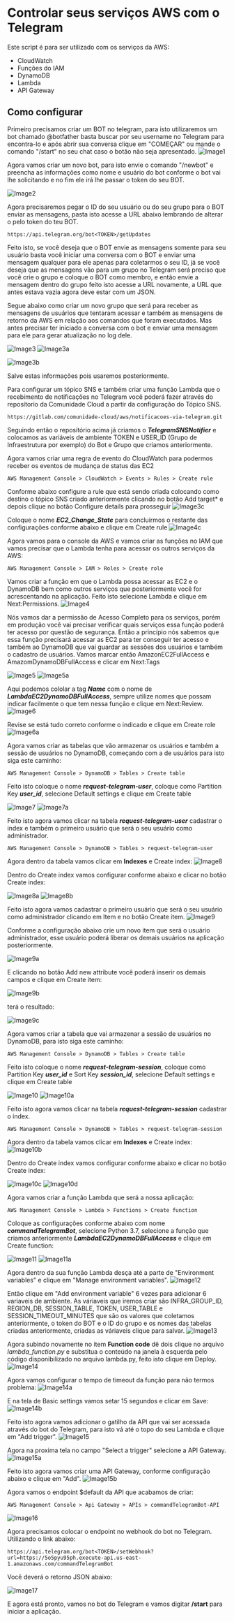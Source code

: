 # Controlar seus serviços AWS com o Telegram

Este script é para ser utilizado com os serviços da AWS:
  - CloudWatch
  - Funções do IAM
  - DynamoDB
  - Lambda
  - API Gateway

## Como configurar

Primeiro precisamos criar um BOT no telegram, para isto utilizaremos um bot chamado @botfather basta buscar por seu username no Telegram para encontra-lo e após abrir sua conversa clique em "COMEÇAR" ou mande o comando "/start" no seu chat caso o botão não seja apresentado.
![Image1](https://i.imgur.com/ZoMhEcX.png)

Agora vamos criar um novo bot, para isto envie o comando "/newbot" e preencha as informações como nome e usuário do bot conforme o bot vai lhe solicitando e no fim ele irá lhe passar o token do seu BOT.

![Image2](https://i.imgur.com/IweBluu.png)

Agora precisaremos pegar o ID do seu usuário ou do seu grupo para o BOT enviar as mensagens, pasta isto acesse a URL abaixo lembrando de alterar o <TOKEN> pelo token do teu BOT.
```
https://api.telegram.org/bot<TOKEN>/getUpdates
```

Feito isto, se você deseja que o BOT envie as mensagens somente para seu usuário basta você iniciar uma conversa com o BOT e enviar uma mensagem qualquer para ele apenas para coletarmos o seu ID, já se você deseja que as mensagens vão para um grupo no Telegram será preciso que você crie o grupo e coloque o BOT como membro, e então envie a mensagem dentro do grupo feito isto acesse a URL novamente, a URL que antes estava vazia agora deve estar com um JSON.

Segue abaixo como criar um novo grupo que será para receber as mensagens de usuários que tentaram acessar e também as mensagens de retorno da AWS em relação aos comandos que foram executados. Mas antes precisar ter iniciado a conversa com o bot e enviar uma mensagem para ele para gerar atualização no log dele.

![Image3](https://i.imgur.com/JQYzP1am.png)
![Image3a](https://i.imgur.com/7yS7Ymgm.png)

![Image3b](https://i.imgur.com/iEXEVBTm.png)

Salve estas informações pois usaremos posteriormente.

Para configurar um tópico SNS e também criar uma função Lambda que o recebimento de notificações no Telegram você poderá fazer através do reposítorio da Comunidade Cloud a partir da configuração do Tópico SNS.
```
https://gitlab.com/comunidade-cloud/aws/notificacoes-via-telegram.git
```

Seguindo então o repositório acima já criamos o ***TelegramSNSNotifier*** e colocamos as variáveis de ambiente TOKEN e USER_ID (Grupo de Infraestrutura por exemplo) do Bot e Grupo que criamos anteriormente.

Agora vamos criar uma regra de evento do CloudWatch para podermos receber os eventos de mudança de status das EC2
```
AWS Management Console > CloudWatch > Events > Rules > Create rule
```

Conforme abaixo configure a rule que está sendo criada colocando como destino o tópico SNS criado anteriormente clicando no botão Add target* e depois clique no botão Configure details para prosseguir
![Image3c](https://i.imgur.com/an7ysGJ.png)

Coloque o nome ***EC2_Change_State*** para concluirmos o restante das configurações conforme abaixo e clique em Create rule
![Image4c](https://i.imgur.com/quC3eTf.png)

Agora vamos para o console da AWS e vamos criar as funções no IAM que vamos precisar que o Lambda tenha para acessar os outros serviços da AWS: 
```
AWS Management Console > IAM > Roles > Create role
```
Vamos criar a função em que o Lambda possa acessar as EC2 e o DynamoDB bem como outros serviços que posteriormente você for acrescentando na aplicação. Feito isto selecione Lambda e clique em Next:Permissions.
![Image4](https://i.imgur.com/agd7KBF.png)

Nós vamos dar a permissão de Acesso Completo para os serviços, porém em produção você vai precisar verificar quais serviços essa função poderá ter acesso por questão de segurança. Então a princípio nós sabemos que essa função precisará acessar as EC2 para ter conseguir ter acesso e também ao DynamoDB que vai guardar as sessões dos usuários e também o cadastro de usuários.
Vamos marcar então AmazonEC2FullAccess e AmazomDynamoDBFullAccess e clicar em Next:Tags

![Image5](https://i.imgur.com/7xnU6e7.png)
![Image5a](https://i.imgur.com/8ZdbG1E.png)

Aqui podemos cololar a tag ***Name*** com o nome de ***LambdaEC2DynamoDBFullAccess***, sempre utilize nomes que possam indicar facilmente o que tem nessa função e clique em Next:Review.
![Image6](https://i.imgur.com/luxRNab.png)

Revise se está tudo correto conforme o indicado e clique em Create role
![Image6a](https://i.imgur.com/Jya5bV5.png)

Agora vamos criar as tabelas que vão armazenar os usuários e também a sessão de usuários no DynamoDB, começando com a de usuários para isto siga este caminho:
```
AWS Management Console > DynamoDB > Tables > Create table
```
Feito isto coloque o nome ***request-telegram-user***, coloque como Partition Key ***user_id***, selecione Default settings e clique em Create table

![Image7](https://i.imgur.com/yVO6UGB.png)
![Image7a](https://i.imgur.com/HpzK9S2.png)

Feito isto agora vamos clicar na tabela ***request-telegram-user*** cadastrar o index e também o primeiro usuário que será o seu usuário como administrador.

```
AWS Management Console > DynamoDB > Tables > request-telegram-user
```

Agora dentro da tabela vamos clicar em **Indexes** e Create index:
![Image8](https://i.imgur.com/aMUMGtx.png)

Dentro do Create index vamos configurar conforme abaixo e clicar no botão Create index:

![Image8a](https://i.imgur.com/g8RIOz1.png)
![Image8b](https://i.imgur.com/Ux0i9C8.png)

Feito isto agora vamos cadastrar o primeiro usuário que será o seu usuário como administrador clicando em Item e no botão Create item.
![Image9](https://i.imgur.com/YENjoeT.png)

Conforme a configuração abaixo crie um novo item que será o usuário administrador, esse usuário poderá liberar os demais usuários na aplicação posteriormente.

![Image9a](https://i.imgur.com/YWgM6P8.png)

E clicando no botão Add new attribute você poderá inserir os demais campos e clique em Create item:

![Image9b](https://i.imgur.com/cZSJW5G.png)

terá o resultado:

![Image9c](https://i.imgur.com/ake7Fpx.png)

Agora vamos criar a tabela que vai armazenar a sessão de usuários no DynamoDB, para isto siga este caminho:
```
AWS Management Console > DynamoDB > Tables > Create table
```
Feito isto coloque o nome ***request-telegram-session***, coloque como Partition Key ***user_id*** e Sort Key ***session_id***, selecione Default settings e clique em Create table

![Image10](https://i.imgur.com/zIT33uj.png)
![Image10a](https://i.imgur.com/HpzK9S2.png)

Feito isto agora vamos clicar na tabela ***request-telegram-session*** cadastrar o index.

```
AWS Management Console > DynamoDB > Tables > request-telegram-session
```

Agora dentro da tabela vamos clicar em **Indexes** e Create index:
![Image10b](https://i.imgur.com/S672GKZ.png)

Dentro do Create index vamos configurar conforme abaixo e clicar no botão Create index:

![Image10c](https://i.imgur.com/P1dhz7T.png)
![Image10d](https://i.imgur.com/Ux0i9C8.png)


Agora vamos criar a função Lambda que será a nossa aplicação:
```
AWS Management Console > Lambda > Functions > Create function
```
Coloque as configurações conforme abaixo com nome ***commandTelegramBot***, selecione Python 3.7, selecione a função que criamos anteriormente ***LambdaEC2DynamoDBFullAccess*** e clique em Create function:

![Image11](https://i.imgur.com/tEOlaED.png)
![Image11a](https://i.imgur.com/nvRFNfb.png)

Agora dentro da sua função Lambda desça até a parte de "Environment variables" e clique em "Manage environment variables".
![Image12](https://i.imgur.com/BDmS35Z.png)

Então clique em "Add environment variable" 6 vezes para adicionar 6 variaveis de ambiente.
As váriaveis que iremos criar são INFRA_GROUP_ID, REGION_DB, SESSION_TABLE, TOKEN, USER_TABLE e SESSION_TIMEOUT_MINUTES que são os valores que coletamos anteriormente, o token do BOT e o ID do grupo e os nomes das tabelas criadas anteriormente, criadas as váriaveis clique para salvar.
![Image13](https://i.imgur.com/oBfMpeP.png)

Agora subindo novamente no item **Function code** dê dois clique no arquivo *lambda_function.py* e substitua o conteúdo na janela à esquerda pelo código disponibilizado no arquivo lambda.py, feito isto clique em Deploy.
![Image14](https://i.imgur.com/jdllKki.png)

Agora vamos configurar o tempo de timeout da função para não termos problema:
![Image14a](https://i.imgur.com/yxWMz7o.png)

E na tela de Basic settings vamos setar 15 segundos e clicar em Save:
![Image14b](https://i.imgur.com/OMosKqn.png)

Feito isto agora vamos adicionar o gatilho da API que vai ser acessada através do bot do Telegram, para isto vá até o topo do seu Lambda e clique em "Add trigger".
![Image15](https://i.imgur.com/VHQQpwu.png)

Agora na proxima tela no campo "Select a trigger" selecione a API Gateway.
![Image15a](https://i.imgur.com/WdppcN3.png)

Feito isto agora vamos criar uma API Gateway, conforme configuração abaixo e clique em "Add".
![Image15b](https://i.imgur.com/XIIg3lE.png)

Agora vamos o endpoint $default da API que acabamos de criar:
```
AWS Management Console > Api Gateway > APIs > commandTelegramBot-API
```
![Image16](https://i.imgur.com/9O89QCK.png)

Agora precisamos colocar o endpoint no webhook do bot no Telegram. Utilizando o link abaixo:
```
https://api.telegram.org/bot<TOKEN>/setWebhook?url=https://5o5pyu95ph.execute-api.us-east-1.amazonaws.com/commandTelegramBot
```
Você deverá o retorno JSON abaixo:

![Image17](https://i.imgur.com/52WS2YUm.png)

E agora está pronto, vamos no bot do Telegram e vamos digitar **/start** para iniciar a aplicação.
